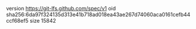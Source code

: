 version https://git-lfs.github.com/spec/v1
oid sha256:6da97f324135d313e41b718ad018ea43ae267d74060aca0161cefb44ccf68ef5
size 15842

